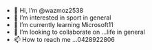 - 👋 Hi, I’m @wazmoz2538
- 👀 I’m interested in sport in general 
- 🌱 I’m currently learning Microsoft11
- 💞️ I’m looking to collaborate on ...life in general
- 📫 How to reach me ...0428922806

<!---
wazmoz2538/wazmoz2538 is a ✨ special ✨ repository because its `README.md` (this file) appears on your GitHub profile.
You can click the Preview link to take a look at your changes.
--->
